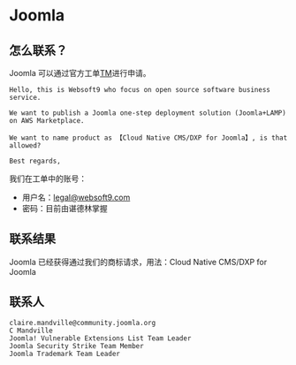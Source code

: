 # Joomla

## 怎么联系？

Joomla 可以通过官方工单[TM](https://tm.joomla.org/)进行申请。  

```
Hello, this is Websoft9 who focus on open source software business service.

We want to publish a Joomla one-step deployment solution (Joomla+LAMP) on AWS Marketplace.

We want to name product as 【Cloud Native CMS/DXP for Joomla】, is that allowed?

Best regards,
```

我们在工单中的账号：  

* 用户名：legal@websoft9.com
* 密码：目前由谌德林掌握

## 联系结果

Joomla 已经获得通过我们的商标请求，用法：Cloud Native CMS/DXP for Joomla

## 联系人

```
claire.mandville@community.joomla.org
C Mandville
Joomla! Vulnerable Extensions List Team Leader
Joomla Security Strike Team Member
Joomla Trademark Team Leader
```